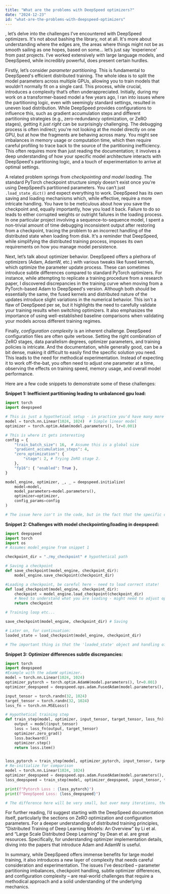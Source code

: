```yaml
---
title: "What are the problems with DeepSpeed optimizers?"
date: "2024-12-23"
id: "what-are-the-problems-with-deepspeed-optimizers"
---
```


, let’s delve into the challenges I’ve encountered with DeepSpeed optimizers. It's not about bashing the library, not at all. It's more about understanding where the edges are, the areas where things might not be as smooth sailing as one hopes, based on some… let’s just say 'experience' from past projects. I’ve worked extensively with large language models, and DeepSpeed, while incredibly powerful, does present certain hurdles.

Firstly, let’s consider *parameter partitioning*. This is fundamental to DeepSpeed's efficient distributed training. The whole idea is to split the model parameters across multiple GPUs, allowing you to train models that wouldn’t normally fit on a single card. This process, while crucial, introduces a complexity that’s often underappreciated. Initially, during my work on a transformer-based model a few years ago, I ran into issues where the partitioning logic, even with seemingly standard settings, resulted in uneven load distribution. While DeepSpeed provides configurations to influence this, such as gradient accumulation steps and different partitioning strategies (e.g., zero-redundancy optimization, or ZeRO stages), getting it *just right* can be surprisingly challenging. The debugging process is often indirect; you're not looking at the model directly on one GPU, but at how the fragments are behaving across many. You might see imbalances in memory usage or computation time, which then require careful profiling to trace back to the source of the partitioning inefficiency. This often requires more than just reading the documentation; it involves a deep understanding of how your specific model architecture interacts with DeepSpeed's partitioning logic, and a touch of experimentation to arrive at optimal settings.

A related problem springs from *checkpointing and model loading*. The standard PyTorch checkpoint structure simply doesn't exist once you're using DeepSpeed’s partitioned parameters. You can’t just `.load_state_dict()` and expect everything to work. DeepSpeed has its own saving and loading mechanisms which, while effective, require a more intricate handling. You have to be meticulous about how you save the checkpoint and, equally importantly, how you load it back. Failure to do so leads to either corrupted weights or outright failures in the loading process. In one particular project involving a sequence-to-sequence model, I spent a non-trivial amount of time debugging inconsistent output after restoring from a checkpoint, tracing the problem to an incorrect handling of the distributed state when loading from disk. It's a reminder that DeepSpeed, while simplifying the distributed training process, imposes its own requirements on how you manage model persistence.

Next, let’s talk about optimizer behavior. DeepSpeed offers a plethora of optimizers (Adam, AdamW, etc.) with various tweaks like fused kernels, which optimize the parameter update process. These can sometimes introduce subtle differences compared to standard PyTorch optimizers. For instance, while attempting to replicate a training procedure from a research paper, I discovered discrepancies in the training curve when moving from a PyTorch-based Adam to DeepSpeed's version. Although both should be essentially the same, the fused kernels and distributed nature of the updates introduce slight variations in the numerical behavior. This isn't a flaw of DeepSpeed per se, but it highlights the need to carefully validate your training results when switching optimizers. It also emphasizes the importance of using well-established baseline comparisons when validating your models across different training regimes.

Finally, *configuration complexity* is an inherent challenge. DeepSpeed configuration files are often quite verbose. Setting the right combination of ZeRO stages, data parallelism degrees, optimizer parameters, and training policies is intricate. And the documentation, while generally good, can be a bit dense, making it difficult to easily find the specific solution you need. This leads to the need for methodical experimentation. Instead of expecting it to work off-the-bat, you often need to adjust one parameter at a time, observing the effects on training speed, memory usage, and overall model performance.

Here are a few code snippets to demonstrate some of these challenges:

**Snippet 1: Inefficient partitioning leading to unbalanced gpu load:**
```python
import torch
import deepspeed

# This is just a hypothetical setup - in practice you'd have many more GPUs.
model = torch.nn.Linear(1024, 1024)  # Simple linear model
optimizer = torch.optim.Adam(model.parameters(), lr=0.001)

# This is where it gets interesting
config = {
    "train_batch_size": 16,  # Assume this is a global size
    "gradient_accumulation_steps": 4,
    "zero_optimization": {
        "stage": 2, # Trying ZeRO stage 2.
    },
    "fp16": { "enabled": True },
}

model_engine, optimizer, _, _ = deepspeed.initialize(
    model=model,
    model_parameters=model.parameters(),
    optimizer=optimizer,
    config_params=config
)

# The issue here isn't in the code, but in the fact that the specific details of your model's structure, the batch size and zero stage can result in an uneven load of model parameters across GPUs, which results in one or more GPUs being overloaded. This is challenging to debug and requires profiling and adjustment of partitioning strategies to optimize.

```

**Snippet 2: Challenges with model checkpointing/loading in deepspeed:**

```python
import deepspeed
import torch
import os
# Assumes model_engine from snippet 1

checkpoint_dir = "./my_checkpoint" # hypothetical path

# Saving a checkpoint
def save_checkpoint(model_engine, checkpoint_dir):
    model_engine.save_checkpoint(checkpoint_dir)

#Loading a checkpoint, be careful here - need to load correct state!
def load_checkpoint(model_engine, checkpoint_dir):
    checkpoint = model_engine.load_checkpoint(checkpoint_dir)
    # Need to understand what you are loading - might need to adjust optimizer state or other properties.
    return checkpoint

# Training loop etc...

save_checkpoint(model_engine, checkpoint_dir) # Saving

# Later on, for continuation:
loaded_state = load_checkpoint(model_engine, checkpoint_dir)

# The important thing is that the 'loaded_state' object and handling of how you re-initialize optimizer, random seeds and model parameters is different to standard pytorch checkpointing. It requires you to handle it with DeepSpeed api rather than just simply `.load_state_dict()`

```

**Snippet 3: Optimizer differences subtle discrepancies:**

```python
import torch
import deepspeed
#Example with the adamW optimizer.
model = torch.nn.Linear(1024, 1024)
optimizer_pytorch = torch.optim.AdamW(model.parameters(), lr=0.001)
optimizer_deepspeed = deepspeed.ops.adam.FusedAdam(model.parameters(), lr=0.001)

input_tensor = torch.randn(32, 1024)
target_tensor = torch.randn(32, 1024)
loss_fn = torch.nn.MSELoss()

# Hypothetical training step
def train_step(model, optimizer, input_tensor, target_tensor, loss_fn):
    output = model(input_tensor)
    loss = loss_fn(output, target_tensor)
    optimizer.zero_grad()
    loss.backward()
    optimizer.step()
    return loss.item()


loss_pytorch = train_step(model, optimizer_pytorch, input_tensor, target_tensor, loss_fn)
# Re-initialize for comparison
model = torch.nn.Linear(1024, 1024)
optimizer_deepspeed = deepspeed.ops.adam.FusedAdam(model.parameters(), lr=0.001)
loss_deepspeed = train_step(model, optimizer_deepspeed, input_tensor, target_tensor, loss_fn)

print(f"Pytorch Loss : {loss_pytorch}")
print(f"DeepSpeed Loss: {loss_deepspeed}")

# The difference here will be very small, but over many iterations, the divergence in model weights can create different outcomes during training.
```

For further reading, I’d suggest starting with the DeepSpeed documentation itself, particularly the sections on ZeRO optimization and configuration parameters. For a deeper understanding of distributed training principles, "Distributed Training of Deep Learning Models: An Overview" by Li et al. and “Large Scale Distributed Deep Learning” by Dean et al. are great resources. Specifically, for understanding optimizer implementation details, diving into the papers that introduce Adam and AdamW is useful.

In summary, while DeepSpeed offers immense benefits for large model training, it also introduces a new layer of complexity that needs careful consideration and experimentation. The issues I’ve described – parameter partitioning imbalances, checkpoint handling, subtle optimizer differences, and configuration complexity – are real-world challenges that require a methodical approach and a solid understanding of the underlying mechanics.
